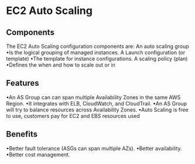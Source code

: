 # EC2 Auto Scaling

## Components

The EC2 Auto Scaling configuration components are:
An auto scaling group
•Is the logical grouping of managed instances.
A Launch configuration (or template)
•The template for instance configurations.
A scaling policy (plan)
•Defines the when and how to scale out or in

## Features

•An AS Group can can span multiple 
Availability Zones in the same AWS 
Region.
•It integrates with ELB, CloudWatch, 
and CloudTrail.
•An AS Group will try to balance 
resources across Availability Zones.
•Auto Scaling is free to use, 
customers pay for EC2 and EBS 
resources used

## Benefits

•Better fault tolerance (ASGs can span multiple AZs).
•Better availability.
•Better cost management.